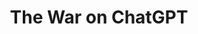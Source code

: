---
title: "The War on ChatGPT"
description: "This week... Atrioc goes panning for gold, DougDoug is back on the AI train, and Aiden goes house hunting in Vienna"
pubDate: 2025-04-16
youtubeId: "kPwErvsFr1s"
episodeNumber: 7
summary: ""
aiDiscussion: "/audio/AI Open Source, Vienna Housing_ A Discussion.wav"
tags:
  - "ChatGPT"
  - "AI"
  - "Trump"
  - "Gold Card"
  - "DeepSeek"
  - "Open Source"
  - "Housing"
citations:
 - title: "ChatGPT"
   url: "https://chatgpt.com/"
---